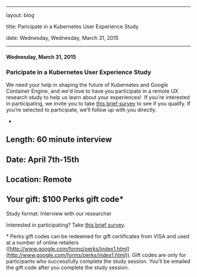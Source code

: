 ---

   layout: blog

   title:   Paricipate in a Kubernetes User Experience Study

   date:   Wednesday,  Wednesday, March 31, 2015 
 

   --- 
#### Wednesday, March 31, 2015 
### Paricipate in a Kubernetes User Experience Study 
We need your help in shaping the future of Kubernetes and Google Container Engine, and we'd love to have you participate in a remote UX research study to help us learn about your experiences!&nbsp; If you're interested in participating, we invite you to take [this brief survey](http://goo.gl/AXFFMs) to see if you qualify. If you’re selected to participate, we’ll follow up with you directly.

  
- 
Length: 60 minute interview
- 
Date: April 7th-15th
- 
Location: Remote 
- 
Your gift: $100 Perks gift code\*
- 
Study format: Interview with our researcher
  

Interested in participating? Take [this brief survey](http://goo.gl/AXFFMs).

  

\* Perks gift codes can be redeemed for gift certificates from VISA and used at a number of online retailers ([http://www.google.com/forms/perks/index1.html](http://www.google.com/forms/perks/index1.html)). Gift codes are only for participants who successfully complete the study session. You’ll be emailed the gift code after you complete the study session.
